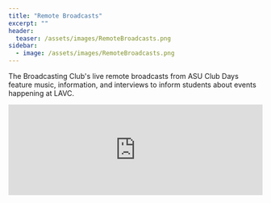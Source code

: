```yaml
---
title: "Remote Broadcasts"
excerpt: ""
header:
  teaser: /assets/images/RemoteBroadcasts.png
sidebar:
  - image: /assets/images/RemoteBroadcasts.png
---
```


The Broadcasting Club's live remote broadcasts from ASU Club Days feature music, information, and interviews to inform students about events happening at LAVC.

<iframe width="100%" height="180" src="https://www.mixcloud.com/widget/iframe/?hide_cover=1&feed=%2FKVCMlive%2Fplaylists%2Fremote-broadcasts%2F" frameborder="0" ></iframe>
